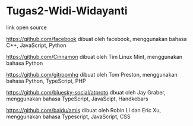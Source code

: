 # Tugas2-Widi-Widayanti
link open source

https://github.com/facebook
dibuat oleh facebook, menggunakan bahasa C++, JavaScript, Python

https://github.com/Cinnamon
dibuat oleh Tim Linux Mint, menggunakan bahasa Python

https://github.com/gitroomhq
dibuat oleh Tom Preston, menggunakan bahasa Python, TypeScript, PHP


https://github.com/bluesky-social/atproto
dbuat oleh Jay Graber, menggunakan bahasa TypeScript, JavaScipt, Handkebars


https://github.com/baidu/amis
dibuat oleh Robin Li dan Eric Xu, menggunakan bahasa Typescript, JavaScript, CSS
